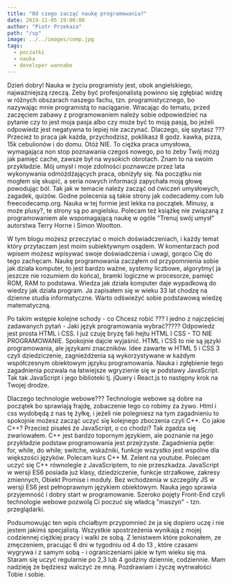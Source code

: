 ```yaml
---
title: "Od czego zacząć naukę programowania?"
date: 2019-11-05 19:00:00
author: "Piotr Przekaza"
path: "/sp"
image: ../../images/comp.jpg
tags:
  - poczatki
  - nauka
  - developer wannabe
---
```


Dzień dobry! Nauka w życiu programisty jest, obok angielskiego, najważniejszą rzeczą. Żeby być profesjonalistą powinno się zgłębiać widzę w różnych obszarach naszego fachu, tzn. programistycznego, bo nazywając mnie programistą to naciąganie. Wracając do tematu, przed zaczęciem zabawy z programowaniem należy sobie odpowiedzieć na pytanie czy to jest moja pasja albo czy może być to moją pasją, bo jeżeli odpowiedz jest negatywna to lepiej nie zaczynać. Dlaczego, się spytasz ??? Przecież to praca jak każda, przychodzisz, poklikasz 8 godz. kawka, pizza, 15k cebulionów i do domu. Otóż NIE. To ciężka praca umysłowa, wymagająca non stop poznawania czegoś nowego, po to żeby Twój mózg jak pamięć cache, zawsze był na wysokich obrotach. Znam to na swoim przykładzie. Mój umysł i moje zdolności poznawcze przez lata wykonywania odmóżdżających praca, obniżyły się. Na początku nie mogłem się skupić, a seria nowych informacji zapychała moją głowę powodując ból. Tak jak w temacie należy zacząć od ćwiczeń umysłowych, zagadek, quizów. Godne polecenia są takie strony jak codecademy.com lub freecodecamp.org. Nauka w tej formie jest lekka na początek. Minusy, a może plusy?, te strony są po angielsku. Polecam też książkę nie związaną z programowaniem ale wspomagającą naukę w ogóle "Trenuj swój umysł" autorstwa Terry Horne i Simon Wootton.

W tym blogu możesz przeczytać o moich doświadczeniach, i każdy temat który przytaczam jest moim subiektywnym osądem. W komentarzach pod wpisem możesz wpisywać swoje doświadczenia i uwagi, gorąco Cię do tego zachęcam. Naukę programowania zacząłem od przypomnienia sobie jak działa komputer, to jest bardzo ważne, systemy liczbowe, algorytmy( ja jeszcze nie rozumiem do końca), bramki logiczne w procesorze, pamięć ROM, RAM to podstawa. Wiedza jak działa komputer daje wypadkową do wiedzy jak działa program. Ja zapisałem się w wieku 33 lat chodzę na dzienne studia informatyczne. Warto odświeżyć sobie podstawową wiedzę matematyczną.

Po takim wstępie kolejne schody - co Chcesz robić ??? I jedno z najczęściej zadawanych pytań - Jaki język programowania wybrać????? Odpowiedz jest prosta HTML i CSS. I już czuję bryzę fali hejtu HTML I CSS - TO NIE PROGRAMOWANIE. Spokojnie dajcie wyjaśnić. HTML i CSS to nie są języki programowania, ale językami znaczników. Idee zawarte w HTML 5 i CSS 3 czyli dziedziczenie, zagnieżdżenia są wykorzystywane w każdym współczesnym obiektowym języku programowania. Nauka i zgłębienie tego zagadnienia pozwala na łatwiejsze wgryzienie się w podstawy JavaScript. Tak tak JavaScript i jego biblioteki tj. jQuery i React.js to następny krok na Twojej drodze.

Dlaczego technologie webowe??? Technologie webowe są dobre na początek bo sprawiają frajdę, zobaczenie tego co robimy za żywo. Html i css wydobędą z nas tę żyłkę, i jeżeli nie polegniesz na tym zagadnieniu to spokojnie możesz zacząć uczyć się kolejnego zboczenia czyli C++. Co jakie C++? Przecież pisałeś że JavaScript, o co chodzi? Tak zgadza się zwariowałem. C++ jest bardzo topornym językiem, ale poznanie na jego przykładzie podstaw programowania jest przejrzyste. Zagadnienia pętle: for, while, do while; switche, wskaźniki, funkcje wszystko jest wspólne dla większości języków. Polecam kurs C++ M. Zelent na youtube. Polecam uczyć się C++ równolegle z JavaScriptem, to nie przeszkadza. JavaScript w wersji ES6 posiada już klasy, dziedziczenie, funkcje strzałkowe, zakresy zmiennych, Obiekt Promise i moduły. Bez wchodzenia w szczegóły JS w wersji ES6 jest pełnoprawnym językiem obiektowym. Nauka jego sprawia przyjemność i dobry start w programowanie. Szeroko pojęty Front-End czyli technologie webowe pozwolą Ci poczuć się władcą "maszyn" - tzn. przeglądarki.

Podsumowując ten wpis chciałbym przypomnieć że ja się dopiero uczę i nie jestem jakimś specjalistą. Wszystkie spostrzeżenia wynikają z mojej codziennej ciężkiej pracy i walki ze sobą. Z lenistwem które pokonałem, ze zmęczeniem, pracując 6 dni w tygodniu od 4 do 13 , które czasami wygrywa i z samym sobą - i ograniczeniami jakie w tym wieku się ma. Staram się uczyć regularnie po 2,3 lub 4 godziny dziennie, codziennie. Mam nadzieję że będziesz walczyć ze mną. Pozdrawiam i życzę wytrwałości Tobie i sobie.
